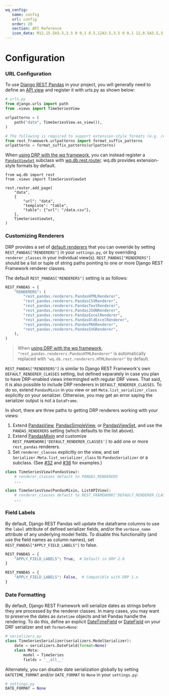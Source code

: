 ```yaml
---
wq_config:
   name: config
   url: config
   order: 20
   section: API Reference
   icon_data: M12,15.5A3.5,3.5 0 0,1 8.5,12A3.5,3.5 0 0,1 12,8.5A3.5,3.5 0 0,1 15.5,12A3.5,3.5 0 0,1 12,15.5M19.43,12.97C19.47,12.65 19.5,12.33 19.5,12C19.5,11.67 19.47,11.34 19.43,11L21.54,9.37C21.73,9.22 21.78,8.95 21.66,8.73L19.66,5.27C19.54,5.05 19.27,4.96 19.05,5.05L16.56,6.05C16.04,5.66 15.5,5.32 14.87,5.07L14.5,2.42C14.46,2.18 14.25,2 14,2H10C9.75,2 9.54,2.18 9.5,2.42L9.13,5.07C8.5,5.32 7.96,5.66 7.44,6.05L4.95,5.05C4.73,4.96 4.46,5.05 4.34,5.27L2.34,8.73C2.21,8.95 2.27,9.22 2.46,9.37L4.57,11C4.53,11.34 4.5,11.67 4.5,12C4.5,12.33 4.53,12.65 4.57,12.97L2.46,14.63C2.27,14.78 2.21,15.05 2.34,15.27L4.34,18.73C4.46,18.95 4.73,19.03 4.95,18.95L7.44,17.94C7.96,18.34 8.5,18.68 9.13,18.93L9.5,21.58C9.54,21.82 9.75,22 10,22H14C14.25,22 14.46,21.82 14.5,21.58L14.87,18.93C15.5,18.67 16.04,18.34 16.56,17.94L19.05,18.95C19.27,19.03 19.54,18.95 19.66,18.73L21.66,15.27C21.78,15.05 21.73,14.78 21.54,14.63L19.43,12.97Z
---
```


# Configuration

### URL Configuration

To use [Django REST Pandas] in your project, you will generally need to define an [API view][api] and register it with urls.py as shown below:

```python
# urls.py
from django.urls import path
from .views import TimeSeriesView

urlpatterns = (
    path("data", TimeSeriesView.as_view()),
)

# The following is required to support extension-style formats (e.g. /data.csv)
from rest_framework.urlpatterns import format_suffix_patterns
urlpatterns = format_suffix_patterns(urlpatterns)
```

When [using DRP with the wq framework][wq-setup], you can instead register a [`PandasViewSet`][PandasViewSet] subclass with [wq.db.rest.router].  wq.db provides extension-style formats by default.

```
from wq.db import rest
from .views import TimeSeriesViewSet

rest.router.add_page(
    "data",
    {
        "url": "data",
        "template": "table",
        "table": {"url": "/data.csv"},
    },
    TimeSeriesViewSet,
)
```

### Customizing Renderers

DRP provides a set of [default renderers][renderers] that you can oveeride by setting `REST_PANDAS["RENDERERS"]` in your `settings.py`, or by overriding `renderer_classes` in your individual view(s).  `REST_PANDAS["RENDERERS"]` should be a list or tuple of string paths pointing to one or more Django REST Framework renderer classes.

The default `REST_PANDAS["RENDERERS"]` setting is as follows:

```python
REST_PANDAS = {
    "RENDERERS": (
        "rest_pandas.renderers.PandasHTMLRenderer",
        "rest_pandas.renderers.PandasCSVRenderer",
        "rest_pandas.renderers.PandasTextRenderer",
        "rest_pandas.renderers.PandasJSONRenderer",
        "rest_pandas.renderers.PandasExcelRenderer",
        "rest_pandas.renderers.PandasOldExcelRenderer",
        "rest_pandas.renderers.PandasPNGRenderer",
        "rest_pandas.renderers.PandasSVGRenderer",
    ),
)
```

> When [using DRP with the wq framework][wq-setup], `"rest_pandas.renderers.PandasHTMLRenderer"` is automatically replaced with `"wq.db.rest.renderers.HTMLRenderer"` by default.

`REST_PANDAS["RENDERERS"]` is similar to Django REST Framework's own `DEFAULT_RENDERER_CLASSES` setting, but defined separately in case you plan to have DRP-enabled views intermingled with regular DRF views.  That said, it is also possible to include DRP renderers in `DEFAULT_RENDERER_CLASSES`.  To do so, extend `PandasMixin` in you view or set `Meta.list_serializer_class` explicitly on your serializer.  Otherwise, you may get an error saying the serializer output is not a `DataFrame`.

In short, there are three paths to getting DRP renderers working with your views:

 1. Extend [PandasView], [PandasSimpleView], or [PandasViewSet], and use the `PANDAS_RENDERERS` setting (which defaults to the list above).
 2. Extend [PandasMixin] and customize `REST_FRAMEWORK['DEFAULT_RENDERER_CLASSES']` to add one or more `rest_pandas` renderers.
 3. Set `renderer_classes` explicitly on the view, and set `Serializer.Meta.list_serializer_class` to `PandasSerializer` or a subclass.  (See [#32] and [#36] for examples.)

```python
class TimeSeriesView(PandasView):
    # renderer_classes default to PANDAS_RENDERERS
    ...

class TimeSeriesView(PandasMixin, ListAPIView):
    # renderer_classes default to REST_FRAMEWORK['DEFAULT_RENDERER_CLASSES']
    ...
```

### Field Labels

By default, Django REST Pandas will update the dataframe columns to use the `label` attribute of defined serializer fields, and/or the `verbose_name` attribute of any underlying model fields.  To disable this functionality (and use the field names as column names), set `REST_PANDAS["APPLY_FIELD_LABELS"]` to false.

```python
REST_PANDAS = {
    "APPLY_FIELD_LABELS": True,  # Default in DRP 2.0
}

REST_PANDAS = {
    "APPLY_FIELD_LABELS": False,  # Compatible with DRP 1.x
}
```

### Date Formatting

By default, Django REST Framework will serialize dates as strings before they are processed by the renderer classes.  In many cases, you may want to preserve the dates as `datetime` objects and let Pandas handle the rendering.  To do this, define an explicit [DateTimeField] or [DateField] on your DRF serializer and set `format=None`:

```python
# serializers.py
class TimeSeriesSerializer(serializers.ModelSerializer):
    date = serializers.DateField(format=None)
    class Meta:
        model = TimeSeries
        fields = '__all__'
```

Alternately, you can disable date serialization globally by setting `DATETIME_FORMAT` and/or `DATE_FORMAT` to `None` in your `settings.py`:

```python
# settings.py
DATE_FORMAT = None
```

[Django REST Pandas]: ./index.md
[renderers]: ./renderers/index.md
[wq-setup]: ./guides/integrate-with-wq-framework.md
[api]: ./api/index.md
[PandasViewSet]: ./api/PandasViewSet.md
[PandasView]: ./api/PandasView.md
[PandasSimpleView]: ./api/PandasSimpleView.md
[PandasMixin]: ./api/PandasMixin.md

[#32]: https://github.com/wq/django-rest-pandas/issues/32
[#36]: https://github.com/wq/django-rest-pandas/issues/36

[wq.db.rest.router]: https://wq.io/wq.db/router
[DateField]: http://www.django-rest-framework.org/api-guide/fields/#datefield
[DateTimeField]: http://www.django-rest-framework.org/api-guide/fields/#datetimefield
